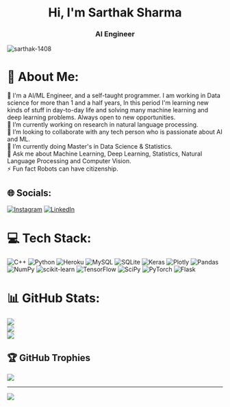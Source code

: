 
<h1 align="center">Hi, I'm Sarthak Sharma</h1>
<h3 align="center">AI Engineer</h3>

<p align="left"> <img src="https://komarev.com/ghpvc/?username=sarthak-1408&label=Profile%20views&color=0e75b6&style=flat" alt="sarthak-1408" /> </p>

# 💫 About Me:
🤚 I'm a AI/ML Engineer, and a self-taught programmer. I am working in Data science for more than 1 and a half years, In this period I'm learning new kinds of stuff in day-to-day life and solving many machine learning and deep learning problems. Always open to new opportunities.<br>🔭 I’m currently working on research in natural language processing.<br>👯 I’m looking to collaborate with any tech person who is passionate about AI and ML.<br>🌱 I’m currently doing Master's in Data Science & Statistics.<br>💬 Ask me about Machine Learning, Deep Learning, Statistics, Natural Language Processing and Computer Vision.<br>⚡ Fun fact Robots can have citizenship.


## 🌐 Socials:
[![Instagram](https://img.shields.io/badge/Instagram-%23E4405F.svg?logo=Instagram&logoColor=white)](https://instagram.com/i_sarthakofficial) [![LinkedIn](https://img.shields.io/badge/LinkedIn-%230077B5.svg?logo=linkedin&logoColor=white)](https://linkedin.com/in/sarthaksharma14) 

# 💻 Tech Stack:
![C++](https://img.shields.io/badge/c++-%2300599C.svg?style=for-the-badge&logo=c%2B%2B&logoColor=white) ![Python](https://img.shields.io/badge/python-3670A0?style=for-the-badge&logo=python&logoColor=ffdd54) ![Heroku](https://img.shields.io/badge/heroku-%23430098.svg?style=for-the-badge&logo=heroku&logoColor=white) ![MySQL](https://img.shields.io/badge/mysql-%2300f.svg?style=for-the-badge&logo=mysql&logoColor=white) ![SQLite](https://img.shields.io/badge/sqlite-%2307405e.svg?style=for-the-badge&logo=sqlite&logoColor=white) ![Keras](https://img.shields.io/badge/Keras-%23D00000.svg?style=for-the-badge&logo=Keras&logoColor=white) ![Plotly](https://img.shields.io/badge/Plotly-%233F4F75.svg?style=for-the-badge&logo=plotly&logoColor=white) ![Pandas](https://img.shields.io/badge/pandas-%23150458.svg?style=for-the-badge&logo=pandas&logoColor=white) ![NumPy](https://img.shields.io/badge/numpy-%23013243.svg?style=for-the-badge&logo=numpy&logoColor=white) ![scikit-learn](https://img.shields.io/badge/scikit--learn-%23F7931E.svg?style=for-the-badge&logo=scikit-learn&logoColor=white) ![TensorFlow](https://img.shields.io/badge/TensorFlow-%23FF6F00.svg?style=for-the-badge&logo=TensorFlow&logoColor=white) ![SciPy](https://img.shields.io/badge/SciPy-%230C55A5.svg?style=for-the-badge&logo=scipy&logoColor=%white) ![PyTorch](https://img.shields.io/badge/PyTorch-%23EE4C2C.svg?style=for-the-badge&logo=PyTorch&logoColor=white) ![Flask](https://img.shields.io/badge/flask-%23000.svg?style=for-the-badge&logo=flask&logoColor=white)
# 📊 GitHub Stats:
![](https://github-readme-stats.vercel.app/api?username=Sarthak-1408&theme=radical&hide_border=false&include_all_commits=false&count_private=false)<br/>
![](https://github-readme-streak-stats.herokuapp.com/?user=Sarthak-1408&theme=radical&hide_border=false)<br/>
![](https://github-readme-stats.vercel.app/api/top-langs/?username=Sarthak-1408&theme=radical&hide_border=false&include_all_commits=false&count_private=false&layout=compact)

## 🏆 GitHub Trophies
![](https://github-profile-trophy.vercel.app/?username=Sarthak-1408&theme=radical&no-frame=false&no-bg=true&margin-w=4)

---
[![](https://visitcount.itsvg.in/api?id=Sarthak-1408&icon=0&color=0)](https://visitcount.itsvg.in)

<!-- Proudly created with GPRM ( https://gprm.itsvg.in ) -->
